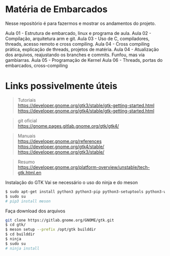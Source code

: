 # Matéria de Embarcados

Nesse repositório é para fazermos e mostrar os andamentos do projeto. 

Aula 01 - Estrutura de embarcado, linux e programa de aula.
Aula 02 - Compilação, arquitetura arm e git.
Aula 03 - Uso de C, compiladores, threads, acesso remoto e cross compiling.
Aula 04 - Cross compiling prática, explicação de threads, projetos de matéria.
Aula 04 - Atualização dos arquivos, reajustando os branches e commits. Funfou, mas via gambiarras.
Aula 05 - Programação de Kernel
Aula 06 - Threads, portas do embarcados, cross-compiling


# Links possivelmente úteis

>Tutoriais <br>
https://developer.gnome.org/gtk3/stable/gtk-getting-started.html
https://developer.gnome.org/gtk4/stable/gtk-getting-started.html

>git oficial <br>
https://gnome.pages.gitlab.gnome.org/gtk/gtk4/

>Manuais <br>
https://developer.gnome.org/references
https://developer.gnome.org/gtk4/stable/
https://developer.gnome.org/gtk3/stable/

>Resumo <br>
https://developer.gnome.org/platform-overview/unstable/tech-gtk.html.en

Instalação do GTK
Vai se necessário o uso do ninja e do meson
```sh
$ sudo apt-get install python3 python3-pip python3-setuptools python3-wheel ninja-build
$ sudo su
# pip3 install meson
```

Faça download dos arquivos
```sh
git clone https://gitlab.gnome.org/GNOME/gtk.git
$ cd gtk/
$ meson setup --prefix /opt/gtk builddir
$ cd builddir
$ ninja
$ sudo su
# ninja install
```
